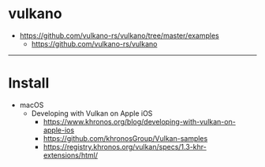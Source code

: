 # vulkano

- https://github.com/vulkano-rs/vulkano/tree/master/examples
  - https://github.com/vulkano-rs/vulkano

<hr />

# Install
- macOS
  - Developing with Vulkan on Apple iOS
    - https://www.khronos.org/blog/developing-with-vulkan-on-apple-ios
    - https://github.com/khronosGroup/Vulkan-samples
    - https://registry.khronos.org/vulkan/specs/1.3-khr-extensions/html/
